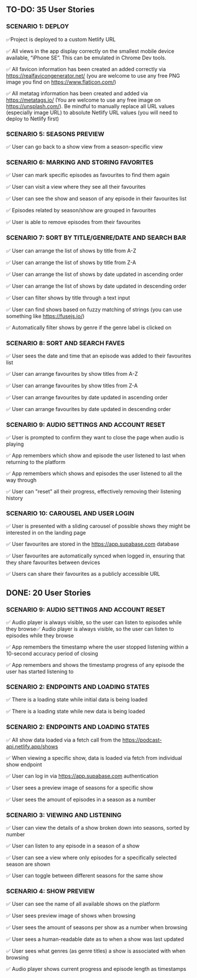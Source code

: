 ## TO-DO: 35 User Stories

### SCENARIO 1: DEPLOY

✅Project is deployed to a custom Netlify URL

✅ All views in the app display correctly on the smallest mobile device available, “iPhone SE”. This can be emulated in Chrome Dev tools.

✅ All favicon information has been created an added correctly via https://realfavicongenerator.net/ (you are welcome to use any free PNG image you find on https://www.flaticon.com/)

✅ All metatag information has been created and added via https://metatags.io/ (You are welcome to use any free image on https://unsplash.com/). Be mindful to manually replace all URL values (especially image URL) to absolute Netlify URL values (you will need to deploy to Netlify first)


### SCENARIO 5: SEASONS PREVIEW

✅ User can go back to a show view from a season-specific view

### SCENARIO 6: MARKING AND STORING FAVORITES

✅ User can mark specific episodes as favourites to find them again

✅ User can visit a view where they see all their favourites

✅ User can see the show and season of any episode in their favourites list

✅ Episodes related by season/show are grouped in favourites

✅ User is able to remove episodes from their favourites

### SCENARIO 7: SORT BY TITLE/GENRE/DATE AND SEARCH BAR

✅ User can arrange the list of shows by title from A-Z

✅ User can arrange the list of shows by title from Z-A

✅ User can arrange the list of shows by date updated in ascending order

✅ User can arrange the list of shows by date updated in descending order

✅ User can filter shows by title through a text input

✅ User can find shows based on fuzzy matching of strings (you can use something like https://fusejs.io/)

✅ Automatically filter shows by genre if the genre label is clicked on

### SCENARIO 8: SORT AND SEARCH FAVES

✅ User sees the date and time that an episode was added to their favourites list

✅ User can arrange favourites by show titles from A-Z

✅ User can arrange favourites by show titles from Z-A

✅ User can arrange favourites by date updated in ascending order

✅ User can arrange favourites by date updated in descending order

### SCENARIO 9: AUDIO SETTINGS AND ACCOUNT RESET

✅ User is prompted to confirm they want to close the page when audio is playing

✅ App remembers which show and episode the user listened to last when returning to the platform

✅ App remembers which shows and episodes the user listened to all the way through

✅ User can "reset" all their progress, effectively removing their listening history

### SCENARIO 10: CAROUSEL AND USER LOGIN

✅ User is presented with a sliding carousel of possible shows they might be interested in on the landing page

✅ User favourites are stored in the https://app.supabase.com database

✅ User favourites are automatically synced when logged in, ensuring that they share favourites between devices

✅ Users can share their favourites as a publicly accessible URL


## DONE: 20 User Stories

### SCENARIO 9: AUDIO SETTINGS AND ACCOUNT RESET

✅ Audio player is always visible, so the user can listen to episodes while they browse✅ Audio player is always visible, so the user can listen to episodes while they browse

✅ App remembers the timestamp where the user stopped listening within a 10-second accuracy period of closing

✅ App remembers and shows the timestamp progress of any episode the user has started listening to


### SCENARIO 2: ENDPOINTS AND LOADING STATES

✅ There is a loading state while initial data is being loaded

✅ There is a loading state while new data is being loaded


### SCENARIO 2: ENDPOINTS AND LOADING STATES

✅ All show data loaded via a fetch call from the https://podcast-api.netlify.app/shows

✅ When viewing a specific show, data is loaded via fetch from individual show endpoint

✅ User can log in via https://app.supabase.com authentication


✅ User sees a preview image of seasons for a specific show

✅ User sees the amount of episodes in a season as a number

### SCENARIO 3: VIEWING AND LISTENING

✅ User can view the details of a show broken down into seasons, sorted by number

✅ User can listen to any episode in a season of a show

✅ User can see a view where only episodes for a specifically selected season are shown

✅ User can toggle between different seasons for the same show

### SCENARIO 4: SHOW PREVIEW 

✅ User can see the name of all available shows on the platform

✅ User sees preview image of shows when browsing

✅ User sees the amount of seasons per show as a number when browsing

✅ User sees a human-readable date as to when a show was last updated

✅ User sees what genres (as genre titles) a show is associated with when browsing

✅ Audio player shows current progress and episode length as timestamps
